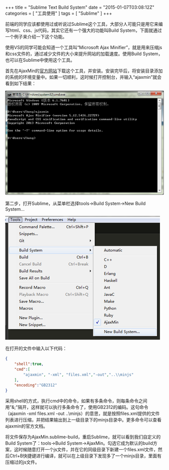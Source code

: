 +++
title = "Sublime Text Build System"
date = "2015-01-07T03:08:12Z"
categories = [
    "工具使用"
]
tags = [
    "Sublime"
]
+++

前端的同学应该都使用过或听说过Sublime这个工具，大部分人可能只是用它来编写html、css、js代码，其实它还有一个强大的功能叫Build System，下面就通过一个例子来介绍一下这个功能。

使用VS的同学可能会知道一个工具叫“Microsoft Ajax Minifier”，就是用来压缩js和css文件的，通过减少文件的大小来提升网站的加载速度。使用Build System，也可以在Sublime中使用这个工具。

<!--more-->

首先在AjaxMin的<a href="http://ajaxmin.codeplex.com/" target="_blank">官方网站</a>下载这个工具，并安装。安装完毕后，将安装目录添加的系统的环境变量中。如果一切顺利，这时候打开控制台，并输入“ajaxmin”就会看到如下结果：

<img src="/images/post/201505141431596556829319.png">

第二步，打开Sublime，从菜单栏选择tools->Build System->New Build System...

<img src="/images/post/201505141431596653139320.png">

在打开的文件中输入以下代码：

```json
{
    "shell":true,
    "cmd":[
        "ajaxmin", "-xml", "files.xml","-out","..\\minjs"
    ],
    "encoding":"GB2312"
}
```

采用shell的方式，执行cmd中的命令，如果有多条命令，则每条命令之间用"&;"隔开，这样就可以执行多条命令了，使用GB2312的编码。这句命令（ajaxmin -xml files.xml -out ..\minjs）的意思，就是按照files.xml提供的文件列表进行压缩，并把结果输出到上一级目录下的minjs目录中。更多命令可以查看ajaxmin的官方文档。

将文件保存为AjaxMin.sublime-build，重启Sublime，就可以看到我们自定义的Build System了：tools->Build System->AjaxMin。勾选它成为默认的build方案，这时候随意打开一个js文件，并在它的同级目录下新建一个files.xml文件，然后Ctrl+B快捷键进行编译，就可以在上级目录下发现多了一个minjs目录，里面有压缩过的js文件。

